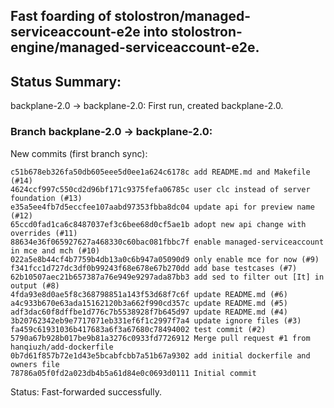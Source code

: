 ## Fast foarding of stolostron/managed-serviceaccount-e2e into stolostron-engine/managed-serviceaccount-e2e.

## Status Summary:

backplane-2.0 -> backplane-2.0: First run, created backplane-2.0.  

### Branch backplane-2.0 -> backplane-2.0:

New commits (first branch sync):

```
c51b678eb326fa50db605eee5d0ee1a624c6178c add README.md and Makefile (#14)
4624ccf997c550cd2d96bf171c9375fefa06785c user clc instead of server foundation (#13)
e35a5ee4fb7d5eccfee107aabd97353fbba8dc04 update api for preview name (#12)
65ccd0fad1ca6c8487037ef3c6bee68d0cf5ae1b adopt new api change with overrides (#11)
88634e36f065927627a468330c60bac081fbbc7f enable managed-serviceaccount in mce and mch (#10)
022a5e8b44cf4b7759b4db13a0c6b947a05090d9 only enable mce for now (#9)
f341fcc1d727dc3df0b99243f68e678e67b270dd add base testcases (#7)
62b10507aec21b657387a76e949e9297ada87bb3 add sed to filter out [It] in output (#8)
4fda93e8d0ae5f8c368798851a143f53d68f7c6f update README.md (#6)
a4c933b670e63ada15162120b3a662f990cd357c update README.md (#5)
adf3dac60f8dffbe1d776c7b5538928f7b645d97 update README.md (#4)
3b20762342eb9e7717071eb331ef6f1c2997f7a4 update ignore files (#3)
fa459c61931036b417683a6f3a67680c78494002 test commit (#2)
5790a67b928b017be9b81a3276c0933fd7726912 Merge pull request #1 from hanqiuzh/add-dockerfile
0b7d61f857b72e1d43e5bcabfcbb7a51b67a9302 add initial dockerfile and owners file
78786a05f0fd2a023db4b5a61d84e0c0693d0111 Initial commit
```

Status: Fast-forwarded successfully.
